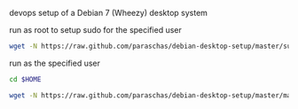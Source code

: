 devops setup of a Debian 7 (Wheezy) desktop system

run as root to setup sudo for the specified user
```sh
wget -N https://raw.github.com/paraschas/debian-desktop-setup/master/sudo-setup.sh && chmod +x sudo-setup.sh && ./sudo-setup.sh && rm -v sudo-setup.sh
```

run as the specified user
```sh
cd $HOME

wget -N https://raw.github.com/paraschas/debian-desktop-setup/master/manual-setup.sh && chmod +x manual-setup.sh && ./manual-setup.sh && rm -v manual-setup.sh
```
